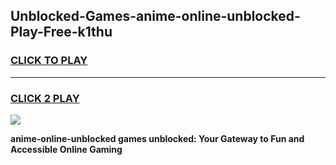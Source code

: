 
## Unblocked-Games-anime-online-unblocked-Play-Free-k1thu
<h3>
<a href="https://premium76.site?title=anime-online-unblocked&ref=20M">CLICK TO PLAY</a></h3>
<hr>

<h3>
<a href="https://premium76.site?title=anime-online-unblocked&ref=20M">CLICK 2 PLAY</a>
  
</h3>

<a href="https://premium76.site?title=anime-online-unblocked&ref=19M"><img src="https://clearcache.store/games.png"></a>


**anime-online-unblocked games unblocked: Your Gateway to Fun and Accessible Online Gaming**
